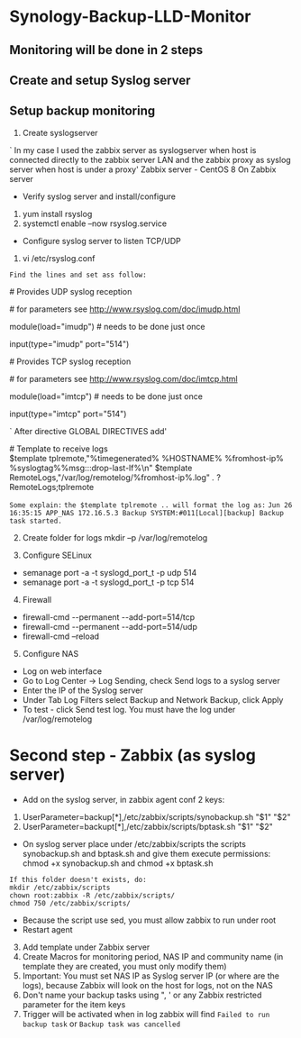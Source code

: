 # Synology-Backup-LLD-Monitor
## Monitoring will be done in 2 steps
## Create and setup Syslog server
## Setup backup monitoring

1. Create syslogserver

` In my case I used the zabbix server as syslogserver when host is connected directly to the zabbix server LAN and the zabbix proxy  as syslog server when host is under a proxy'
Zabbix server - CentOS 8
On Zabbix server
 - Verify syslog server and install/configure
1. yum  install rsyslog
2. systemctl enable –now rsyslog.service
 
 - Configure syslog server to listen TCP/UDP 
 1. vi /etc/rsyslog.conf
 
 `Find the lines and set ass follow:`
 
\# Provides UDP syslog reception

\# for parameters see http://www.rsyslog.com/doc/imudp.html

module(load="imudp") # needs to be done just once

input(type="imudp" port="514")


\# Provides TCP syslog reception

\# for parameters see http://www.rsyslog.com/doc/imtcp.html

module(load="imtcp") # needs to be done just once

input(type="imtcp" port="514")

` After directive GLOBAL DIRECTIVES add'

\# Template to receive logs\
$template tplremote,"%timegenerated% %HOSTNAME% %fromhost-ip% %syslogtag%%msg:::drop-last-lf%\n"
$template RemoteLogs,"/var/log/remotelog/%fromhost-ip%.log"
*.* ?RemoteLogs;tplremote

` Some explain: `
`the $template tplremote .. will format the log as:`
`Jun 26 16:35:15 APP_NAS 172.16.5.3 Backup SYSTEM:#011[Local][backup] Backup task started.`

2. Create folder for logs
mkdir –p /var/log/remotelog

3. Configure SELinux
 - semanage port -a -t syslogd_port_t -p udp 514
 - semanage port -a -t syslogd_port_t -p tcp 514
 
4. Firewall
 - firewall-cmd --permanent --add-port=514/tcp
 - firewall-cmd --permanent --add-port=514/udp
 - firewall-cmd –reload

5. Configure NAS
 - Log on web interface
 - Go to Log Center -> Log Sending, check Send logs to a syslog server
 - Enter the IP of the Syslog server
 - Under Tab Log Filters select Backup and Network Backup, click Apply
 - To test - click Send test log. You must have the log under /var/log/remotelog

# Second step - Zabbix (as syslog server)
 - Add on the syslog server, in zabbix agent conf 2 keys:
1. UserParameter=backup[*],/etc/zabbix/scripts/synobackup.sh "$1" "$2"
2. UserParameter=backupt[*],/etc/zabbix/scripts/bptask.sh "$1" "$2"

 - On syslog server place under /etc/zabbix/scripts the scripts synobackup.sh and bptask.sh and give them execute permissions: chmod +x synobackup.sh and chmod +x bptask.sh
```
If this folder doesn't exists, do:
mkdir /etc/zabbix/scripts
chown root:zabbix -R /etc/zabbix/scripts/
chmod 750 /etc/zabbix/scripts/ 
``` 
 - Because the script use sed, you must allow zabbix to run under root
 - Restart agent 

3. Add template under Zabbix server
4. Create Macros for monitoring period, NAS IP and community name (in template they are created, you must only modify them)
5. Important: You must set NAS IP as Syslog server IP (or where are the logs), because Zabbix will look on the host for logs, not on the NAS
6. Don't name your backup tasks using ", ' or any Zabbix restricted parameter for the item keys
7. Trigger will be activated when in log zabbix will find `Failed to run backup task` or `Backup task was cancelled`






